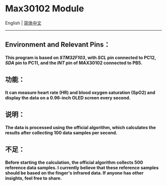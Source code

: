 # Max30102 Module
English | [简体中文](README_zh.md)

---
## Environment and Relevant Pins：
#### This program is based on *STM32F103*, with *SCL* pin connected to PC12, *SDA* pin to PC11, and the *INT* pin of MAX30102 connected to PB5.

## 功能：
#### It can measure heart rate (HR) and blood oxygen saturation (SpO2) and display the data on a 0.96-inch OLED screen every second.

## 说明：
#### The data is processed using the official algorithm, which calculates the results after collecting 100 data samples per second.

## 不足：
#### Before starting the calculation, the official algorithm collects 500 reference data samples. I currently believe that these reference samples should be based on the finger's infrared data. If anyone has other insights, feel free to share.
